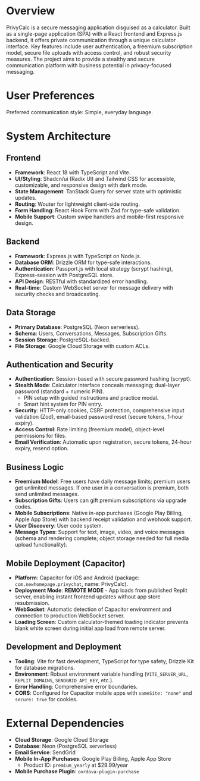 # Overview

PrivyCalc is a secure messaging application disguised as a calculator. Built as a single-page application (SPA) with a React frontend and Express.js backend, it offers private communication through a unique calculator interface. Key features include user authentication, a freemium subscription model, secure file uploads with access control, and robust security measures. The project aims to provide a stealthy and secure communication platform with business potential in privacy-focused messaging.

# User Preferences

Preferred communication style: Simple, everyday language.

# System Architecture

## Frontend
- **Framework**: React 18 with TypeScript and Vite.
- **UI/Styling**: Shadcn/ui (Radix UI) and Tailwind CSS for accessible, customizable, and responsive design with dark mode.
- **State Management**: TanStack Query for server state with optimistic updates.
- **Routing**: Wouter for lightweight client-side routing.
- **Form Handling**: React Hook Form with Zod for type-safe validation.
- **Mobile Support**: Custom swipe handlers and mobile-first responsive design.

## Backend
- **Framework**: Express.js with TypeScript on Node.js.
- **Database ORM**: Drizzle ORM for type-safe interactions.
- **Authentication**: Passport.js with local strategy (scrypt hashing), Express-session with PostgreSQL store.
- **API Design**: RESTful with standardized error handling.
- **Real-time**: Custom WebSocket server for message delivery with security checks and broadcasting.

## Data Storage
- **Primary Database**: PostgreSQL (Neon serverless).
- **Schema**: Users, Conversations, Messages, Subscription Gifts.
- **Session Storage**: PostgreSQL-backed.
- **File Storage**: Google Cloud Storage with custom ACLs.

## Authentication and Security
- **Authentication**: Session-based with secure password hashing (scrypt).
- **Stealth Mode**: Calculator interface conceals messaging; dual-layer password (standard + numeric PIN).
  - PIN setup with guided instructions and practice modal.
  - Smart hint system for PIN entry.
- **Security**: HTTP-only cookies, CSRF protection, comprehensive input validation (Zod), email-based password reset (secure tokens, 1-hour expiry).
- **Access Control**: Rate limiting (freemium model), object-level permissions for files.
- **Email Verification**: Automatic upon registration, secure tokens, 24-hour expiry, resend option.

## Business Logic
- **Freemium Model**: Free users have daily message limits; premium users get unlimited messages. If one user in a conversation is premium, both send unlimited messages.
- **Subscription Gifts**: Users can gift premium subscriptions via upgrade codes.
- **Mobile Subscriptions**: Native in-app purchases (Google Play Billing, Apple App Store) with backend receipt validation and webhook support.
- **User Discovery**: User code system.
- **Message Types**: Support for text, image, video, and voice messages (schema and rendering complete; object storage needed for full media upload functionality).

## Mobile Deployment (Capacitor)
- **Platform**: Capacitor for iOS and Android (package: `com.newhomepage.privychat`, name: PrivyCalc).
- **Deployment Mode**: **REMOTE MODE** - App loads from published Replit server, enabling instant frontend updates without app store resubmission.
- **WebSocket**: Automatic detection of Capacitor environment and connection to production WebSocket server.
- **Loading Screen**: Custom calculator-themed loading indicator prevents blank white screen during initial app load from remote server.

## Development and Deployment
- **Tooling**: Vite for fast development, TypeScript for type safety, Drizzle Kit for database migrations.
- **Environment**: Robust environment variable handling (`VITE_SERVER_URL`, `REPLIT_DOMAINS`, `SENDGRID_API_KEY`, etc.).
- **Error Handling**: Comprehensive error boundaries.
- **CORS**: Configured for Capacitor mobile apps with `sameSite: "none"` and `secure: true` for cookies.

# External Dependencies

- **Cloud Storage**: Google Cloud Storage
- **Database**: Neon (PostgreSQL serverless)
- **Email Service**: SendGrid
- **Mobile In-App Purchases**: Google Play Billing, Apple App Store
  - Product ID: `premium_yearly` at $29.99/year
- **Mobile Purchase Plugin**: `cordova-plugin-purchase`
